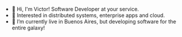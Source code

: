 - 👋 Hi, I'm Victor! Software Developer at your service.
- 💖 Interested in distributed systems, enterprise apps and cloud.
- 🏡 I’m currently live in Buenos Aires, but developing software for the entire galaxy!


<!---
ViktorMP/ViktorMP is a ✨ special ✨ repository because its `README.md` (this file) appears on your GitHub profile.
You can click the Preview link to take a look at your changes.
--->
